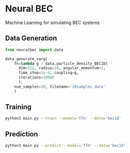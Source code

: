 # Neural BEC

Machine Learning for simulating BEC systems


## Data Generation

```python
from neuralbec import data

data.generate_varg(
    fn=lambda g : data.particle_density_BEC1D(
      dim=512, radius=24, angular_momentum=1,
      time_step=1e-4, coupling=g,
      iterations=10000
      ),
    num_samples=10, filename='10samples.data'
    )
```

## Training

```bash
python3 main.py --train --model='ffn' --data='bec1d'
```

## Prediction

```bash
python3 main.py --predict --model='ffn' --data='bec1d'
```
